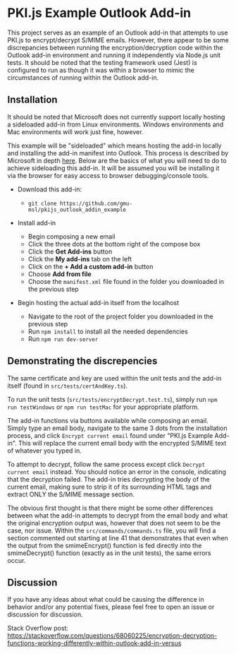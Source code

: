 # PKI.js Example Outlook Add-in

This project serves as an example of an Outlook add-in that attempts to use PKI.js to encrypt/decrypt S/MIME emails. However, there appear to be some discrepancies between running the encryption/decryption code within the Outlook add-in environment and running it independently via Node.js unit tests. It should be noted that the testing framework used (Jest) is configured to run as though it was within a browser to mimic the circumstances of running within the Outlook add-in.

## Installation

It should be noted that Microsoft does not currently support locally hosting a sideloaded add-in from Linux environments. Windows environments and Mac environments will work just fine, however.

This example will be "sideloaded" which means hosting the add-in locally and installing the add-in manifest into Outlook. This process is described by Microsoft in depth [here](https://docs.microsoft.com/en-us/office/dev/add-ins/outlook/sideload-outlook-add-ins-for-testing). Below are the basics of what you will need to do to achieve sideloading this add-in. It will be assumed you will be installing it via the browser for easy access to browser debugging/console tools.

- Download this add-in:
    - `git clone https://github.com/gmu-msl/pkijs_outlook_addin_example`

- Install add-in
    - Begin composing a new email
    - Click the three dots at the bottom right of the compose box
    - Click the **Get Add-ins** button
    - Click the **My add-ins** tab on the left
    - Click on the **+ Add a custom add-in** button
    - Choose **Add from file**
    - Choose the `manifest.xml` file found in the folder you downloaded in the previous step

- Begin hosting the actual add-in itself from the localhost
    - Navigate to the root of the project folder you downloaded in the previous step
    - Run `npm install` to install all the needed dependencies
    - Run `npm run dev-server`

## Demonstrating the discrepencies

The same certificate and key are used within the unit tests and the add-in itself (found in `src/tests/certAndKey.ts`).

To run the unit tests (`src/tests/encryptDecrypt.test.ts`), simply run `npm run testWindows` or `npm run testMac` for your appropriate platform.

The add-in functions via buttons available while composing an email. Simply type an email body, navigate to the same 3 dots from the installation process, and click `Encrypt current email` found under "PKI.js Example Add-in". This will replace the current email body with the encrypted S/MIME text of whatever you typed in.

To attempt to decrypt, follow the same process except click `Decrypt current email` instead. You should notice an error in the console, indicating that the decryption failed. The add-in tries decrypting the body of the current email, making sure to strip it of its surrounding HTML tags and extract ONLY the S/MIME message section.

The obvious first thought is that there might be some other differences between what the add-in attempts to decrypt from the email body and what the original encryption output was, however that does not seem to be the case, nor issue. Within the `src/commands/commands.ts` file, you will find a section commented out starting at line 41 that demonstrates that even when the output from the smimeEncrypt() function is fed directly into the smimeDecrypt() function (exactly as in the unit tests), the same errors occur.

## Discussion

If you have any ideas about what could be causing the difference in behavior and/or any potential fixes, please feel free to open an issue or discussion for discussion.

Stack Overflow post: https://stackoverflow.com/questions/68060225/encryption-decryption-functions-working-differently-within-outlook-add-in-versus